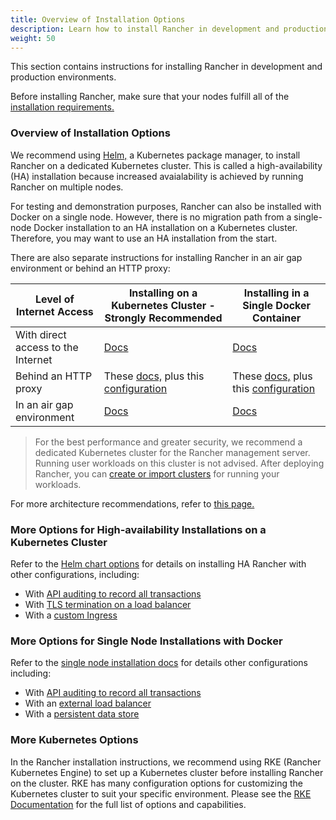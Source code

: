 ```yaml
---
title: Overview of Installation Options
description: Learn how to install Rancher in development and production environments. Read about single node and high availability installation
weight: 50
---
```


This section contains instructions for installing Rancher in development and production environments.

Before installing Rancher, make sure that your nodes fulfill all of the [installation requirements.]({{<baseurl>}}/rancher/v2.x/en/installation/requirements/)

### Overview of Installation Options

We recommend using [Helm,]({{<baseurl>}}/rancher/v2.x/en/overview/architecture/concepts/#about-helm) a Kubernetes package manager, to install Rancher on a dedicated Kubernetes cluster. This is called a high-availability (HA) installation because increased avaialability is achieved by running Rancher on multiple nodes.

For testing and demonstration purposes, Rancher can also be installed with Docker on a single node. However, there is no migration path from a single-node Docker installation to an HA installation on a Kubernetes cluster. Therefore, you may want to use an HA installation from the start.

There are also separate instructions for installing Rancher in an air gap environment or behind an HTTP proxy:

| Level of Internet Access           | Installing on a Kubernetes Cluster - Strongly Recommended                | Installing in a Single Docker Container                             |
| ---------------------------------- | ------------------------------ | ---------- |
| With direct access to the Internet | [Docs]({{<baseurl>}}/rancher/v2.x/en/installation/ha/) | [Docs]({{<baseurl>}}/rancher/v2.x/en/installation/other-installation-methods/single-node)                                                                                     |
| Behind an HTTP proxy                | These [docs,]({{<baseurl>}}/rancher/v2.x/en/installation/ha/) plus this [configuration]({{<baseurl>}}/rancher/v2.x/en/installation/options/chart-options/#http-proxy) |  These [docs,]({{<baseurl>}}/rancher/v2.x/en/installation/other-installation-methods/single-node) plus this [configuration]({{<baseurl>}}/rancher/v2.x/en/installation/other-installation-methods/single-node/proxy/) |
| In an air gap environment          | [Docs]({{<baseurl>}}/rancher/v2.x/en/installation/other-installation-methods/air-gap)                                                                                                                               | [Docs]({{<baseurl>}}/rancher/v2.x/en/installation/other-installation-methods/air-gap)                                                                                         |

> For the best performance and greater security, we recommend a dedicated Kubernetes cluster for the Rancher management server. Running user workloads on this cluster is not advised. After deploying Rancher, you can [create or import clusters]({{<baseurl>}}/rancher/v2.x/en/cluster-provisioning/#cluster-creation-in-rancher) for running your workloads.

For more architecture recommendations, refer to [this page.]({{<baseurl>}}/rancher/v2.x/en/overview/architecture-recommendations)

### More Options for High-availability Installations on a Kubernetes Cluster

Refer to the [Helm chart options]({{<baseurl>}}/rancher/v2.x/en/installation/ha/helm-rancher/chart-options/) for details on installing HA Rancher with other configurations, including:

- With [API auditing to record all transactions]({{<baseurl>}}/rancher/v2.x/en/installation/ha/helm-rancher/chart-options/#api-audit-log)
- With [TLS termination on a load balancer]({{<baseurl>}}/rancher/v2.x/en/installation/ha/helm-rancher/chart-options/#external-tls-termination)
- With a [custom Ingress]({{<baseurl>}}/rancher/v2.x/en/installation/ha/helm-rancher/chart-options/#customizing-your-ingress)

### More Options for Single Node Installations with Docker

Refer to the [single node installation docs]({{<baseurl>}}/rancher/v2.x/en/installation/other-installation-methods/single-node) for details other configurations including:

- With [API auditing to record all transactions]({{<baseurl>}}/rancher/v2.x/en/installation/other-installation-methods/single-node#api-audit-log)
- With an [external load balancer]({{<baseurl>}}/rancher/v2.x/en/installation/other-installation-methods/single-node/single-node-install-external-lb/)
- With a [persistent data store]({{<baseurl>}}/rancher/v2.x/en/installation/other-installation-methods/single-node#persistent-data)

### More Kubernetes Options

In the Rancher installation instructions, we recommend using RKE (Rancher Kubernetes Engine) to set up a Kubernetes cluster before installing Rancher on the cluster. RKE has many configuration options for customizing the Kubernetes cluster to suit your specific environment. Please see the [RKE Documentation]({{<baseurl>}}/rke/latest/en/config-options/) for the full list of options and capabilities.
